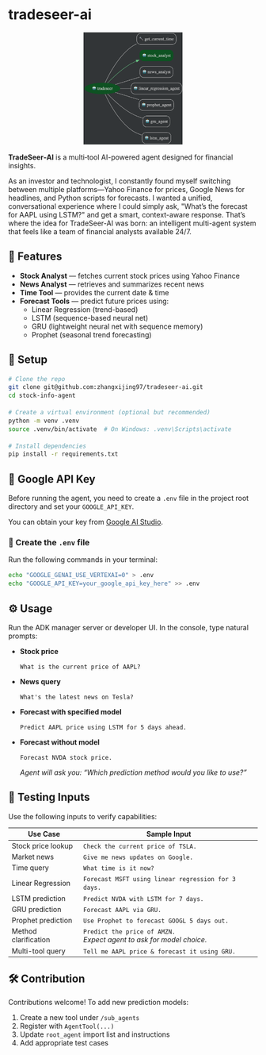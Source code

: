 # tradeseer-ai

<p align="center">
  <img src="tradeseer-ai.png" alt="TradeSeer‑AI Logo" width="200"/>
</p>

**TradeSeer‑AI** is a multi‑tool AI-powered agent designed for financial insights.

As an investor and technologist, I constantly found myself switching between multiple platforms—Yahoo Finance for prices, Google News for headlines, and Python scripts for forecasts. I wanted a unified, conversational experience where I could simply ask, "What’s the forecast for AAPL using LSTM?" and get a smart, context-aware response. That’s where the idea for TradeSeer-AI was born: an intelligent multi-agent system that feels like a team of financial analysts available 24/7.

## 🚀 Features

- **Stock Analyst** — fetches current stock prices using Yahoo Finance  
- **News Analyst** — retrieves and summarizes recent news  
- **Time Tool** — provides the current date & time  
- **Forecast Tools** — predict future prices using:
  - Linear Regression (trend-based)
  - LSTM (sequence-based neural net)
  - GRU (lightweight neural net with sequence memory)
  - Prophet (seasonal trend forecasting)

## 🔧 Setup

```bash
# Clone the repo
git clone git@github.com:zhangxijing97/tradeseer-ai.git
cd stock-info-agent

# Create a virtual environment (optional but recommended)
python -m venv .venv 
source .venv/bin/activate  # On Windows: .venv\Scripts\activate

# Install dependencies
pip install -r requirements.txt
```

## 🔐 Google API Key

Before running the agent, you need to create a `.env` file in the project root directory and set your `GOOGLE_API_KEY`.

You can obtain your key from [Google AI Studio](https://makersuite.google.com/app).

### 📝 Create the `.env` file

Run the following commands in your terminal:

```bash
echo "GOOGLE_GENAI_USE_VERTEXAI=0" > .env
echo "GOOGLE_API_KEY=your_google_api_key_here" >> .env
```

## ⚙️ Usage

Run the ADK manager server or developer UI. In the console, type natural prompts:

- **Stock price**  
  ```
  What is the current price of AAPL?
  ```
- **News query**  
  ```
  What's the latest news on Tesla?
  ```
- **Forecast with specified model**  
  ```
  Predict AAPL price using LSTM for 5 days ahead.
  ```
- **Forecast without model**  
  ```
  Forecast NVDA stock price.
  ```  
  _Agent will ask you: “Which prediction method would you like to use?”_

## 🧪 Testing Inputs

Use the following inputs to verify capabilities:

| Use Case                   | Sample Input |
|----------------------------|--------------|
| Stock price lookup         | `Check the current price of TSLA.` |
| Market news                | `Give me news updates on Google.` |
| Time query                 | `What time is it now?` |
| Linear Regression          | `Forecast MSFT using linear regression for 3 days.` |
| LSTM prediction            | `Predict NVDA with LSTM for 7 days.` |
| GRU prediction             | `Forecast AAPL via GRU.` |
| Prophet prediction         | `Use Prophet to forecast GOOGL 5 days out.` |
| Method clarification       | `Predict the price of AMZN.` <br> _Expect agent to ask for model choice._ |
| Multi-tool query           | `Tell me AAPL price & forecast it using GRU.` |

## 🛠️ Contribution

Contributions welcome! To add new prediction models:

1. Create a new tool under `/sub_agents`
2. Register with `AgentTool(...)`
3. Update `root_agent` import list and instructions
4. Add appropriate test cases